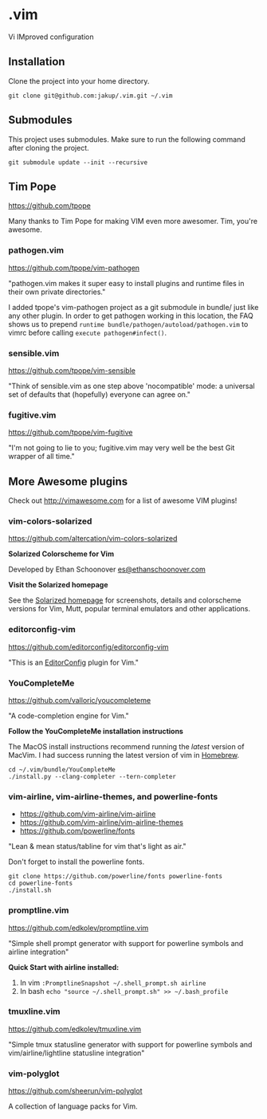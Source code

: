 # .vim
Vi IMproved configuration

## Installation

Clone the project into your home directory.

```
git clone git@github.com:jakup/.vim.git ~/.vim
```

## Submodules

This project uses submodules.  Make sure to run the following command after cloning the project.

```
git submodule update --init --recursive
```

## Tim Pope

https://github.com/tpope

Many thanks to Tim Pope for making VIM even more awesomer.  Tim, you're awesome.

### pathogen.vim

https://github.com/tpope/vim-pathogen

"pathogen.vim makes it super easy to install plugins and runtime files in their own private directories."

I added tpope's vim-pathogen project as a git submodule in bundle/ just like any other plugin.  In order to get pathogen working in this location, the FAQ shows us to prepend `runtime bundle/pathogen/autoload/pathogen.vim` to vimrc before calling `execute pathogen#infect()`.

### sensible.vim

https://github.com/tpope/vim-sensible

"Think of sensible.vim as one step above 'nocompatible' mode: a universal set of defaults that (hopefully) everyone can agree on."

### fugitive.vim

https://github.com/tpope/vim-fugitive

"I'm not going to lie to you; fugitive.vim may very well be the best Git wrapper of all time."

## More Awesome plugins

Check out http://vimawesome.com for a list of awesome VIM plugins!

### vim-colors-solarized

https://github.com/altercation/vim-colors-solarized

**Solarized Colorscheme for Vim**

Developed by Ethan Schoonover <es@ethanschoonover.com>

**Visit the Solarized homepage**

See the [Solarized homepage](http://ethanschoonover.com/solarized) for screenshots, details and colorscheme versions for Vim, Mutt, popular terminal emulators and other applications.

### editorconfig-vim

https://github.com/editorconfig/editorconfig-vim

"This is an [EditorConfig](http://editorconfig.org) plugin for Vim."

### YouCompleteMe

https://github.com/valloric/youcompleteme

"A code-completion engine for Vim."

**Follow the YouCompleteMe installation instructions**

The MacOS install instructions recommend running the *latest* version of MacVim.  I had success running the latest version of vim in [Homebrew](https://brew.sh).

```
cd ~/.vim/bundle/YouCompleteMe
./install.py --clang-completer --tern-completer
```

### vim-airline, vim-airline-themes, and powerline-fonts

* https://github.com/vim-airline/vim-airline
* https://github.com/vim-airline/vim-airline-themes
* https://github.com/powerline/fonts

"Lean & mean status/tabline for vim that's light as air."

Don't forget to install the powerline fonts.

```
git clone https://github.com/powerline/fonts powerline-fonts
cd powerline-fonts
./install.sh
```

### promptline.vim

https://github.com/edkolev/promptline.vim

"Simple shell prompt generator with support for powerline symbols and airline integration"

**Quick Start with airline installed:**

1. In vim `:PromptlineSnapshot ~/.shell_prompt.sh airline`
2. In bash `echo "source ~/.shell_prompt.sh" >> ~/.bash_profile`

### tmuxline.vim

https://github.com/edkolev/tmuxline.vim

"Simple tmux statusline generator with support for powerline symbols and vim/airline/lightline statusline integration"

### vim-polyglot

https://github.com/sheerun/vim-polyglot

A collection of language packs for Vim.
